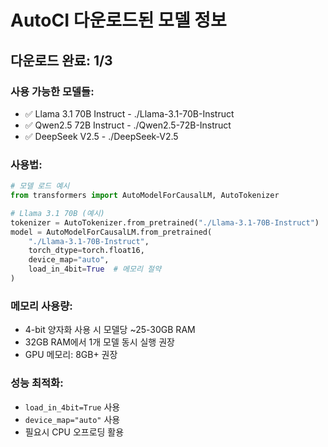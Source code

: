 # AutoCI 다운로드된 모델 정보

## 다운로드 완료: 1/3

### 사용 가능한 모델들:
- ✅ Llama 3.1 70B Instruct - ./Llama-3.1-70B-Instruct
- ✅ Qwen2.5 72B Instruct - ./Qwen2.5-72B-Instruct
- ✅ DeepSeek V2.5 - ./DeepSeek-V2.5

### 사용법:
```python
# 모델 로드 예시
from transformers import AutoModelForCausalLM, AutoTokenizer

# Llama 3.1 70B (예시)
tokenizer = AutoTokenizer.from_pretrained("./Llama-3.1-70B-Instruct")
model = AutoModelForCausalLM.from_pretrained(
    "./Llama-3.1-70B-Instruct",
    torch_dtype=torch.float16,
    device_map="auto",
    load_in_4bit=True  # 메모리 절약
)
```

### 메모리 사용량:
- 4-bit 양자화 사용 시 모델당 ~25-30GB RAM
- 32GB RAM에서 1개 모델 동시 실행 권장
- GPU 메모리: 8GB+ 권장

### 성능 최적화:
- `load_in_4bit=True` 사용
- `device_map="auto"` 사용
- 필요시 CPU 오프로딩 활용
